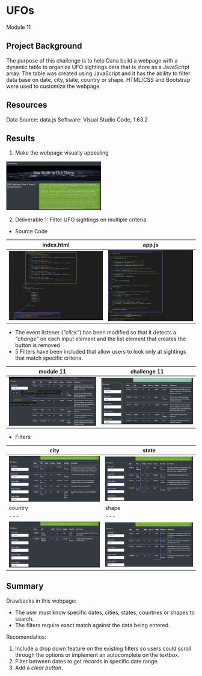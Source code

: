 # UFOs
Module 11
## Project Background
The purpose of this challenge is to help Dana build a webpage with a dynamic table to organize UFO sightings data that is store as a JavaScript array. The table was created using JavaScript and it has the ability to filter data base on date, city, state, country or shape. HTML/CSS and Bootstrap were used to customize the webpage.

## Resources
Data Source: data.js
Software: Visual Studio Code, 1.63.2

## Results
1. Make the webpage visually appealing
<img src="/static/images/img1.png" width="50%" height="50%">

2. Deliverable 1: Filter UFO sightings on multiple criteria
- Source Code

| index.html | app.js |
| --- | --- |
| <img src="/static/images/img2.png"> | <img src="/static/images/img3.png"> | 


  - The event listener (_"click"_) has been modified so that it detects a _"change"_ on each input element and the list element that creates the button is removed
  - 5 Filters have been included that allow users to look only at sightings that match specific criteria.
  
| module 11 | challenge 11 |
| --- | --- |
| <img src="/static/images/img4.png"> | <img src="/static/images/img5.png"> | 


- Filters

| city | state | 
| --- | --- |
| <img src="/static/images/img6.png"> | <img src="/static/images/img7.png"> | 
| country | shape |
| --- | --- |
| <img src="/static/images/img8.png"> | <img src="/static/images/img9.png"> |

## Summary
Drawbacks in this webpage: 
- The user must know specific dates, cities, states, countries or shapes to search.
- The filters require exact match against the data being entered.

Recomendatios:
1. Include a drop down feature on the existing filters so users could scroll through the options or implement an autocomplete on the textbox.
2. Filter between dates to get records in specific date range.
3. Add a _clear button_.

